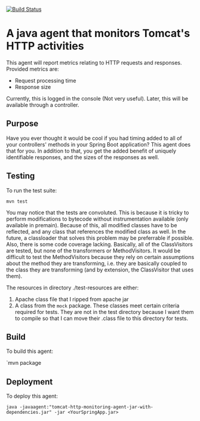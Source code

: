[![Build Status](https://travis-ci.com/agiles231/Tomcat-Http-Monitoring-Agent.svg?branch=master)](https://travis-ci.com/agiles231/Tomcat-Http-Monitoring-Agent)

# A java agent that monitors Tomcat's HTTP activities
This agent will report metrics relating to HTTP requests and responses.
Provided metrics are:
* Request processing time
* Response size

Currently, this is logged in the console (Not very useful). Later, this will be available through a controller.

## Purpose
Have you ever thought it would be cool if you had timing added to all of your controllers' methods in your Spring Boot application? This agent does that for you. In addition to that, you get the added benefit of uniquely identifiable responses, and the sizes of the responses as well.

## Testing
To run the test suite:

`mvn test`


You may notice that the tests are convoluted. This is because it is tricky to perform modifications to bytecode without instrumentation available (only available in premain). Because of this, all modified classes have to be reflected, and any class that references the modified class as well. In the future, a classloader that solves this problem may be preferrable if possible. Also, there is some code coverage lacking. Basically, all of the ClassVisitors are tested, but none of the transformers or MethodVisitors. It would be difficult to test the MethodVisitors because they rely on certain assumptions about the method they are transforming, i.e. they are basically coupled to the class they are transforming (and by extension, the ClassVisitor that uses them).

The resources in directory ./test-resources are either:
1) Apache class file that I ripped from apache jar
2) A class from the `mock` package. These classes meet certain criteria required for tests. They are not in the test directory because I want them to compile so that I can move their .class file to this directory for tests.
## Build
To build this agent:

`mvn package

## Deployment
To deploy this agent:

`java -javaagent:"tomcat-http-monitoring-agent-jar-with-dependencies.jar" -jar <YourSpringApp.jar> `
